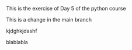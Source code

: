 This is the exercise of Day 5 of the python course

This is a change in the main branch


kjdghkjdashf

blablabla